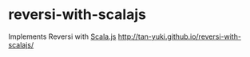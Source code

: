 # reversi-with-scalajs

Implements Reversi with [Scala.js](http://www.scala-js.org/)
http://tan-yuki.github.io/reversi-with-scalajs/
